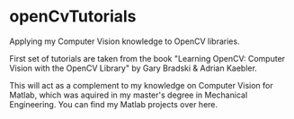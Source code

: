# openCvTutorials
Applying my Computer Vision knowledge to OpenCV libraries.

First set of tutorials are taken from the book "Learning OpenCV: Computer Vision with the OpenCV Library" by Gary Bradski & Adrian Kaebler.

This will act as a complement to my knowledge on Computer Vision for Matlab, which was aquired in my master's degree in Mechanical Engineering. You can find my Matlab projects over here.


